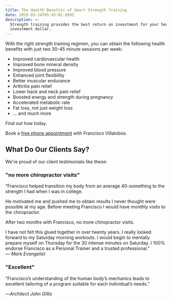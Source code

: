 ```yaml
---
title: The Health Benefits of Smart Strength Training
date: 2019-03-24T05:43:01.899Z
description: >-
  Strength training provides the best return on investment for your health care
  investment dollar.
---
```

With the right strength training regimen, you can obtain the following health benefits with just two 30-45 minute sessions per week:

* Improved cardiovascular health
* Improved bone mineral density
* Improved blood pressure
* Enhanced joint flexibility
* Better muscular endurance
* Arthritis pain relief
* Lower back and neck pain relief
* Boosted energy and strength during pregnancy
* Accelerated metabolic rate
* Fat loss, not just weight loss
* … and much more

Find out how today.

Book a [free phone appointment](https://calendly.com/isfny/15min?back=1) with Francisco Villalobos.

## What Do Our Clients Say?

We're proud of our client testimonials like these:

### "no more chiropractor visits"

“Francisco helped transition my body from an average 40-something to the strength I had when I was in college.

He motivated me and pushed me to obtain results I never thought were possible at my age. Before meeting Francisco I would have monthly visits to the chiropractor.

After two months with Francisco, no more chiropractor visits.

 I have not felt this glued together in over twenty years. I really looked forward to my Saturday morning workouts. I would begin to mentally prepare myself on Thursday for the 30 intense minutes on Saturday. I 100% endorse Francisco as a Personal Trainer and a trusted professional.”
 \
— _Mark Evangelist_

### "Excellent"

“Francisco’s understanding of the human body’s mechanics leads to excellent tailoring of a program suitable for each individual’s needs.”

 —_Architect John Gillis_
